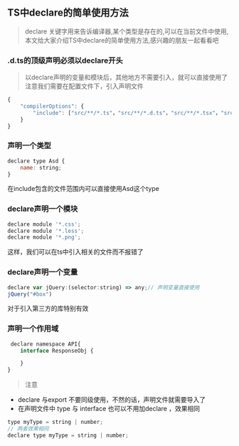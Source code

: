 ## TS中declare的简单使用方法

> declare 关键字用来告诉编译器,某个类型是存在的,可以在当前文件中使用,本文给大家介绍TS中declare的简单使用方法,感兴趣的朋友一起看看吧

 ### .d.ts的顶级声明必须以declare开头
> 以declare声明的变量和模块后，其他地方不需要引入，就可以直接使用了
 注意我们需要在配置文件下，引入声明文件
```javascript
{
    "compilerOptions": {
        "include": ["src/**/*.ts"，"src/**/*.d.ts"，"src/**/*.tsx"，"src/**/*.vue"]
    }
}

```

 ### 声明一个类型
```javascript
declare type Asd {
    name: string;
}
```
在include包含的文件范围内可以直接使用Asd这个type

 ### declare声明一个模块
```javascript
declare module '*.css';
declare module '*.less';
declare module '*.png';
```
这样，我们可以在ts中引入相关的文件而不报错了

 ### declare声明一个变量
```javascript
declare var jQuery:(selector:string) => any;// 声明变量直接使用
jQuery("#box")
```

对于引入第三方的库特别有效


 ### 声明一个作用域
```javascript
 declare namespace API{
    interface ResponseObj {

    }
}
```
>注意
- declare 与export 不要同级使用，不然的话，声明文件就需要导入了
- 在声明文件中 type 与 interface 也可以不用加declare ，效果相同
```javascript
type myType = string | number;
// 两者效果相同
declare type myType = string | number;
```